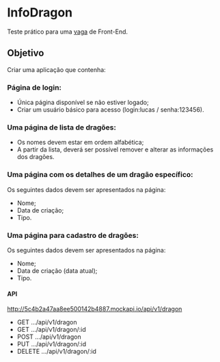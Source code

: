 # InfoDragon
Teste prático para uma [vaga](https://github.com/WoopSicredi/jobs/issues/6) de Front-End.

## Objetivo
Criar uma aplicação que contenha​:

### Página de login:
+ Única página disponível se não estiver logado;
+ Criar um usuário básico para acesso (login:lucas / senha:123456).

### Uma página de lista de dragões:
+ Os nomes devem estar em ordem alfabética;
+ A partir da lista, deverá ser possível remover e alterar as informações dos dragões.

### Uma página com os detalhes de um dragão específico:
Os seguintes dados devem ser apresentados na página:
+ Nome;
+ Data de criação;
+ Tipo.

### Uma página para cadastro de dragões:
Os seguintes dados devem ser apresentados na página:
+ Nome;
+ Data de criação (data atual);
+ Tipo.

#### API
http://5c4b2a47aa8ee500142b4887.mockapi.io/api/v1/dragon

+ GET .../api/v1/dragon
+ GET .../api/v1/dragon/:id
+ POST .../api/v1/dragon
+ PUT .../api/v1/dragon/:id
+ DELETE .../api/v1/dragon/:id